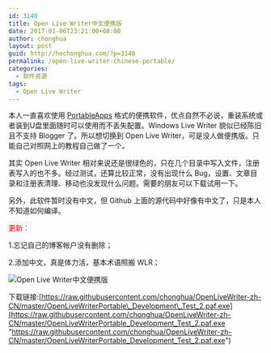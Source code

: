 ```yaml
---
id: 3140
title: Open Live Writer中文便携版
date: 2017-01-06T23:21:00+08:00
author: chonghua
layout: post
guid: http://hechonghua.com/?p=3140
permalink: /open-live-writer-chinese-portable/
categories:
  - 软件资源
tags:
  - Open Live Writer
---
```

本人一直喜欢使用 <a href="http://portableapps.com/" target="_blank">PortableApps</a> 格式的便携软件，优点自然不必说，重装系统或者装到U盘里面随时可以使用而不丢失配置。Windows Live Writer 貌似已经陈旧且不支持 Blogger 了。所以想切换到 Open Live Writer，可是没人做便携版。只能自己对照网上的教程自己做了一个。

<!--more-->

其实 Open Live Writer 相对来说还是很绿色的，只在几个目录中写入文件，注册表写入的也不多。经过测试，还算比较正常，没有出现什么 Bug，设置、文章目录和注册表清理、移动也没发现什么问题。需要的朋友可以下载试用一下。

另外，此软件暂时没有中文，但 Github 上面的源代码中好像有中文了，只是本人不知道如何编译。

<font color="#ff0000">更新：</font>

1.忘记自己的博客帐户没有删除；

2.添加中文，真是体力活，基本术语照搬 WLR；

![Open Live Writer中文便携版](http://chonghua-1251666171.cos.ap-shanghai.myqcloud.com/openlivewriter.png) 

下载链接:[https://raw.githubusercontent.com/chonghua/OpenLiveWriter-zh-CN/master/OpenLiveWriterPortable\_Development\_Test_2.paf.exe](https://raw.githubusercontent.com/chonghua/OpenLiveWriter-zh-CN/master/OpenLiveWriterPortable_Development_Test_2.paf.exe "https://raw.githubusercontent.com/chonghua/OpenLiveWriter-zh-CN/master/OpenLiveWriterPortable_Development_Test_2.paf.exe")